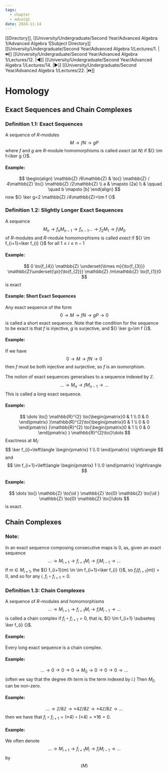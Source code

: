 ```yaml
---
tags:
  - chapter
  - advalg1
date: 2024-11-14
---
```

[[Directory]], [[University/Undergraduate/Second Year/Advanced Algebra 1/Advanced Algebra 1|Subject Directory]]
[[University/Undergraduate/Second Year/Advanced Algebra 1/Lectures/1. |🞀🞀]] [[University/Undergraduate/Second Year/Advanced Algebra 1/Lectures/12. |◀]] [[University/Undergraduate/Second Year/Advanced Algebra 1/Lectures/14. |▶]] [[University/Undergraduate/Second Year/Advanced Algebra 1/Lectures/22. |🞂🞂]]
# Homology
## Exact Sequences and Chain Complexes
### Definition 1.1: Exact Sequences
A sequence of $R$-modules
$$
M \to{f}N \to{g}P
$$
where $f$ and $g$ are $R {}$-module homomorphisms is called *exact* (at ${} N {}$) if ${} \im f=\ker g {}$.
#### Example:
$$
\begin{align}
   \mathbb{Z} /6\mathbb{Z}  & \to{} \mathbb{Z} / 4\mathbb{Z} \to{} \mathbb{Z} /2\mathbb{Z}   \\
a  & \mapsto [2a] \\
 & \qquad \quad  b \mapsto  [b]
 \end{align}
$$
now ${} \ker g=2 \mathbb{Z} /4\mathbb{Z}=\im f {}$
### Definition 1.2: Slightly Longer Exact Sequences
A sequence
$$
M_{n} \to{f_{n}} M_{n-1} \to{f_{n-1}}\dots \to{f_{2}} M_{1} \to{f_{1}} M_{0}
$$
of $R$-modules and $R$-module homomorphisms is called *exact* if ${} \im f_{i+1}=\ker f_{i} {}$ for all ${} 1 \leq  i \leq n-1 {}$
#### Example:
$$
0 \to{f_{4}} \mathbb{Z} \underset{\times m}{\to{f_{3}}} \mathbb{Z}\underset{\pi}{\to{f_{2}}} \mathbb{Z} /m\mathbb{Z} \to{f_{1}}0
$$
is exact
#### Example: Short Exact Sequences
Any exact sequence of the form
$$
0 \to{}M \to{f}N \to{g}P \to{}0
$$
is called a short exact sequence. Note that the condition for the sequence to be exact is that $f$ is injective, $g$ is surjective, and ${} \ker g=\im f {}$. 
#### Example:
If we have
$$
0 \to{}M \to{f}N\to{}0
$$
then $f$ must be both injective and surjective, so $f$ is an isomorphism. 

The notion of exact sequences generalises to a sequence indexed by $\mathbb{Z}$.
$$
\dots \to{}M_{n} \to{f}M_{n-1}\to{}\dots 
$$
This is called a *long* exact sequence. 
#### Example:
$$
\dots \to{} \mathbb{R}^{2} \to{\begin{pmatrix}0 & 1 \\ 0 & 0 \end{pmatrix} }\mathbb{R}^{2}\to{\begin{pmatrix}0 & 1 \\ 0 & 0 \end{pmatrix} }\mathbb{R}^{2} \to{\begin{pmatrix}0 & 1 \\ 0 & 0 \end{pmatrix} } \mathbb{R}^{2}\to{}\dots 
$$
Exactness at ${} M_{i}$:
$$
\ker f_{i}=\left\langle  \begin{pmatrix} 1 \\ 0 \end{pmatrix}   \right\rangle 
$$
and
$$
\im f_{i+1}=\left\langle  \begin{pmatrix} 1 \\ 0 \end{pmatrix}   \right\rangle 
$$
#### Example:
$$
\dots \to{} \mathbb{Z} \to{\id } \mathbb{Z} \to{0} \mathbb{Z} \to{\id } \mathbb{Z} \to{0} \mathbb{Z} \to{}\dots 
$$
is exact. 
## Chain Complexes
### Note:
In an exact sequence composing consecutive maps is $0 {}$, as, given an exact sequence
$$
\dots \to{}M_{i+1} \to{f_{i+1}} M_{i} \to{f_{i}} M_{i-1}\to{}\dots 
$$
If ${} m \in M_{i+1} {}$, the ${} f_{i+1}(m) \in \im f_{i+1}=\ker f_{i} {}$, so ${} f_{i}(f_{i+1}(m))=0 {}$, and so for any $i$, ${} f_{i} \circ f_{i+1}=0 {}$. 
### Definition 1.3: Chain Complexes
A sequence of ${} R$-modules and homomorphisms 
$$
\dots \to{}M_{i+1} \to{f_{i+1}} M_{i} \to{f_{i}} M_{i-1}\to{}\dots 
$$
is called a chain complex if ${} f_{i} \circ  f_{i+1}=0 {}$, that is, ${} \im f_{i+1} \subseteq \ker f_{i} {}$.
#### Example:
Every long exact sequence is a chain complex. 
#### Example:
$$
\dots \to{}0 \to{}0 \to{}0 \to{}M_{0} \to{}0 \to{}0 \to{}0\to{}\dots 
$$
(often we say that the degree $i$th term is the term indexed by $i$.) Then $M_{0}$ can be non-zero. 
#### Example:
$$
\dots \to{}\mathbb{Z} / 8\mathbb{Z} \to{\times 4}\mathbb{Z} / 8\mathbb{Z}\to{\times 4}\mathbb{Z} / 8\mathbb{Z} \to{}\dots 
$$
then we have that ${} f_{i} \circ  f_{i+1}=(\times 4)\circ (\times 4)=\times 16=0 {}$. 
#### Example:
We often denote 
$$
\dots \to{}M_{i+1} \to{f_{i+1}} M_{i} \to{f_{i}} M_{i-1}\to{}\dots 
$$
by
$$
(M_{})
$$